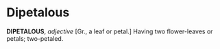 # Dipetalous

**DIPETALOUS**, _adjective_ \[Gr., a leaf or petal.\] Having two flower-leaves or petals; two-petaled.